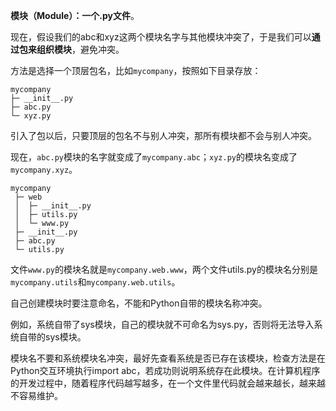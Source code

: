**模块（Module）：一个.py文件**。



现在，假设我们的abc和xyz这两个模块名字与其他模块冲突了，于是我们可以**通过包来组织模块**，避免冲突。



方法是选择一个顶层包名，比如`mycompany`，按照如下目录存放：

```
mycompany
├─ __init__.py
├─ abc.py
└─ xyz.py
```

引入了包以后，只要顶层的包名不与别人冲突，那所有模块都不会与别人冲突。

现在，`abc.py`模块的名字就变成了`mycompany.abc`；`xyz.py`的模块名变成了`mycompany.xyz`。

```
mycompany
 ├─ web
 │  ├─ __init__.py
 │  ├─ utils.py
 │  └─ www.py
 ├─ __init__.py
 ├─ abc.py
 └─ utils.py
```

文件`www.py`的模块名就是`mycompany.web.www`，两个文件utils.py的模块名分别是`mycompany.utils`和`mycompany.web.utils`。



自己创建模块时要注意命名，不能和Python自带的模块名称冲突。

例如，系统自带了sys模块，自己的模块就不可命名为sys.py，否则将无法导入系统自带的sys模块。

模块名不要和系统模块名冲突，最好先查看系统是否已存在该模块，检查方法是在Python交互环境执行import abc，若成功则说明系统存在此模块。在计算机程序的开发过程中，随着程序代码越写越多，在一个文件里代码就会越来越长，越来越不容易维护。


